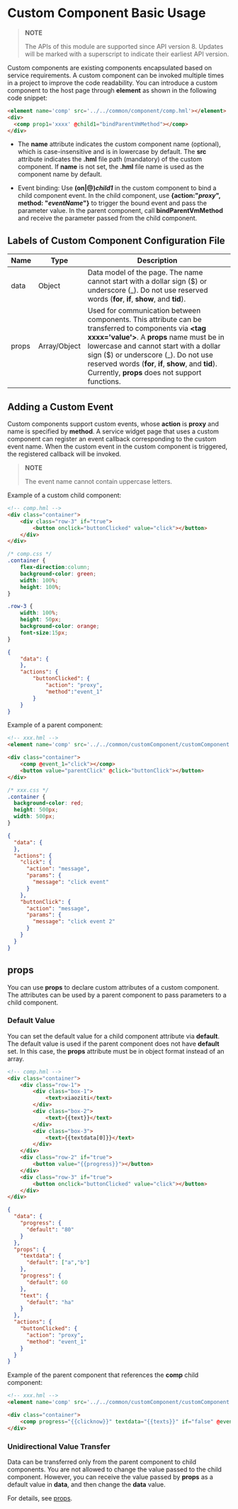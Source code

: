 # Custom Component Basic Usage


>  **NOTE**
>
> The APIs of this module are supported since API version 8. Updates will be marked with a superscript to indicate their earliest API version.


Custom components are existing components encapsulated based on service requirements. A custom component can be invoked multiple times in a project to improve the code readability. You can introduce a custom component to the host page through **element** as shown in the following code snippet:

```html
<element name='comp' src='../../common/component/comp.hml'></element>
<div>
  <comp prop1='xxxx' @child1="bindParentVmMethod"></comp>
</div>
```

- The **name** attribute indicates the custom component name (optional), which is case-insensitive and is in lowercase by default. The **src** attribute indicates the **.hml** file path (mandatory) of the custom component. If **name** is not set, the **.hml** file name is used as the component name by default.

- Event binding: Use **(on|\@)*child1*** in the custom component to bind a child component event. In the child component, use **{action:"*proxy*", method: "*eventName*"}** to trigger the bound event and pass the parameter value. In the parent component, call **bindParentVmMethod** and receive the parameter passed from the child component.

## Labels of Custom Component Configuration File

| Name| Type| Description|
| -------- | -------- | -------- |
| data | Object | Data model of the page. The name cannot start with a dollar sign ($) or underscore (_). Do not use reserved words (**for**, **if**, **show**, and **tid**).|
| props | Array/Object | Used for communication between components. This attribute can be transferred to components via **\<tag xxxx='value'>**. A **props** name must be in lowercase and cannot start with a dollar sign ($) or underscore (_). Do not use reserved words (**for**, **if**, **show**, and **tid**). Currently, **props** does not support functions. |


## Adding a Custom Event

Custom components support custom events, whose **action** is **proxy** and name is specified by **method**. A service widget page that uses a custom component can register an event callback corresponding to the custom event name. When the custom event in the custom component is triggered, the registered callback will be invoked.

>  **NOTE**
>
>  The event name cannot contain uppercase letters.

Example of a custom child component:

```html
<!-- comp.hml -->
<div class="container">
    <div class="row-3" if="true">
        <button onclick="buttonClicked" value="click"></button>
    </div>
</div>
```

```css
/* comp.css */
.container {
    flex-direction:column;
    background-color: green;
    width: 100%;
    height: 100%;
}

.row-3 {
    width: 100%;
    height: 50px;
    background-color: orange;
    font-size:15px;
}
```

```json
{
    "data": {
    },
    "actions": {
        "buttonClicked": {
            "action": "proxy",        
            "method":"event_1"
        }
    }
}
```
Example of a parent component:

```html
<!-- xxx.hml --> 
<element name='comp' src='../../common/customComponent/customComponent.hml'></element>

<div class="container">
    <comp @event_1="click"></comp>
    <button value="parentClick" @click="buttonClick"></button>
</div>
```

```css
/* xxx.css */
.container {
  background-color: red;
  height: 500px;
  width: 500px;
}
```

```json
{
  "data": {
  },
  "actions": {
    "click": {
      "action": "message",
      "params": {
        "message": "click event"
      }
    },
    "buttonClick": {
      "action": "message",
      "params": {
        "message": "click event 2"
      }
    }
  }
}
```


## props

You can use **props** to declare custom attributes of a custom component. The attributes can be used by a parent component to pass parameters to a child component.

### Default Value

You can set the default value for a child component attribute via **default**. The default value is used if the parent component does not have **default** set. In this case, the **props** attribute must be in object format instead of an array.

```html
<!-- comp.hml -->
<div class="container">
    <div class="row-1">
        <div class="box-1">
            <text>xiaoziti</text>
        </div>
        <div class="box-2">
            <text>{{text}}</text>
        </div>
        <div class="box-3">
            <text>{{textdata[0]}}</text>
        </div>
    </div>
    <div class="row-2" if="true">
        <button value="{{progress}}"></button>
    </div>
    <div class="row-3" if="true">
        <button onclick="buttonClicked" value="click"></button>
    </div>
</div>
```

```json
{
  "data": {
    "progress": {
      "default": "80"
    }
  },
  "props": {
    "textdata": {
      "default": ["a","b"]
    },
    "progress": {
      "default": 60
    },
    "text": {
      "default": "ha"
    }
  },
  "actions": {
    "buttonClicked": {
      "action": "proxy",
      "method": "event_1"
    }
  }
}
```

Example of the parent component that references the **comp** child component:

```html
<!-- xxx.hml -->
<element name='comp' src='../../common/customComponent/customComponent.hml'></element>

<div class="container">
    <comp progress="{{clicknow}}" textdata="{{texts}}" if="false" @event_1="click"></comp>
</div>
```

### Unidirectional Value Transfer

Data can be transferred only from the parent component to child components. You are not allowed to change the value passed to the child component. However, you can receive the value passed by **props** as a default value in **data**, and then change the **data** value.

For details, see [props](../arkui-js/js-components-custom-props.md).
